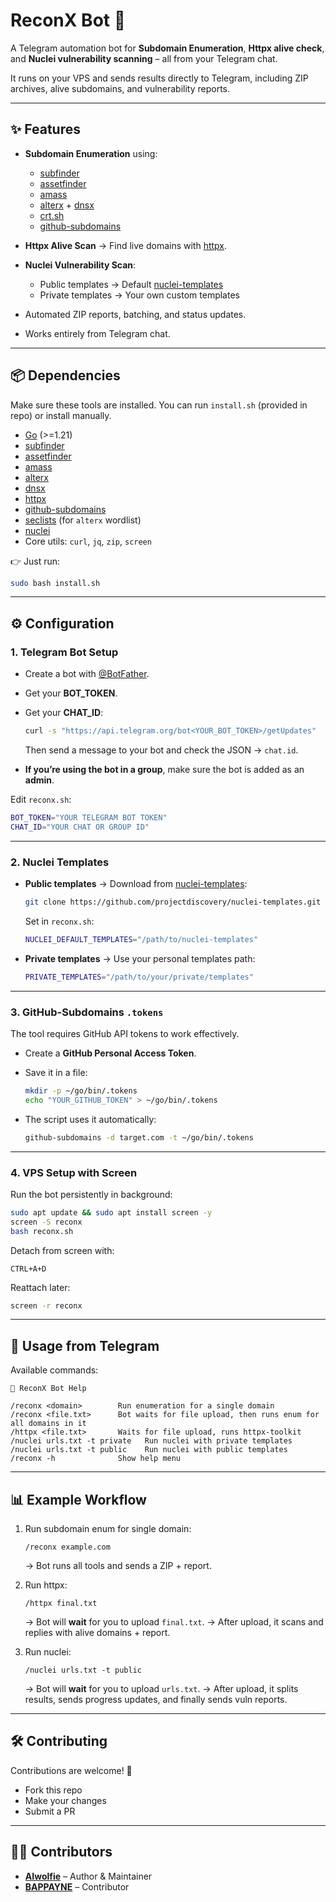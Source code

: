 # ReconX Bot 🤖

A Telegram automation bot for **Subdomain Enumeration**, **Httpx alive check**, and **Nuclei vulnerability scanning** – all from your Telegram chat.

It runs on your VPS and sends results directly to Telegram, including ZIP archives, alive subdomains, and vulnerability reports.

---

## ✨ Features

* **Subdomain Enumeration** using:

  * [subfinder](https://github.com/projectdiscovery/subfinder)
  * [assetfinder](https://github.com/tomnomnom/assetfinder)
  * [amass](https://github.com/OWASP/Amass)
  * [alterx](https://github.com/projectdiscovery/alterx) + [dnsx](https://github.com/projectdiscovery/dnsx)
  * [crt.sh](https://crt.sh/)
  * [github-subdomains](https://github.com/gwen001/github-subdomains)
* **Httpx Alive Scan** → Find live domains with [httpx](https://github.com/projectdiscovery/httpx).
* **Nuclei Vulnerability Scan**:

  * Public templates → Default [nuclei-templates](https://github.com/projectdiscovery/nuclei-templates)
  * Private templates → Your own custom templates
* Automated ZIP reports, batching, and status updates.
* Works entirely from Telegram chat.

---

## 📦 Dependencies

Make sure these tools are installed. You can run `install.sh` (provided in repo) or install manually.

* [Go](https://go.dev/doc/install) (>=1.21)
* [subfinder](https://github.com/projectdiscovery/subfinder)
* [assetfinder](https://github.com/tomnomnom/assetfinder)
* [amass](https://github.com/OWASP/Amass)
* [alterx](https://github.com/projectdiscovery/alterx)
* [dnsx](https://github.com/projectdiscovery/dnsx)
* [httpx](https://github.com/projectdiscovery/httpx)
* [github-subdomains](https://github.com/gwen001/github-subdomains)
* [seclists](https://github.com/danielmiessler/SecLists) (for `alterx` wordlist)
* [nuclei](https://github.com/projectdiscovery/nuclei)
* Core utils: `curl`, `jq`, `zip`, `screen`

👉 Just run:

```bash
sudo bash install.sh
```

---

## ⚙️ Configuration

### 1. Telegram Bot Setup

* Create a bot with [@BotFather](https://t.me/botfather).
* Get your **BOT\_TOKEN**.
* Get your **CHAT\_ID**:

  ```bash
  curl -s "https://api.telegram.org/bot<YOUR_BOT_TOKEN>/getUpdates"
  ```

  Then send a message to your bot and check the JSON → `chat.id`.
* **If you’re using the bot in a group**, make sure the bot is added as an **admin**.

Edit `reconx.sh`:

```bash
BOT_TOKEN="YOUR TELEGRAM BOT TOKEN"
CHAT_ID="YOUR CHAT OR GROUP ID"
```

---

### 2. Nuclei Templates

* **Public templates** → Download from [nuclei-templates](https://github.com/projectdiscovery/nuclei-templates):

  ```bash
  git clone https://github.com/projectdiscovery/nuclei-templates.git
  ```

  Set in `reconx.sh`:

  ```bash
  NUCLEI_DEFAULT_TEMPLATES="/path/to/nuclei-templates"
  ```

* **Private templates** → Use your personal templates path:

  ```bash
  PRIVATE_TEMPLATES="/path/to/your/private/templates"
  ```

---

### 3. GitHub-Subdomains `.tokens`

The tool requires GitHub API tokens to work effectively.

* Create a **GitHub Personal Access Token**.
* Save it in a file:

  ```bash
  mkdir -p ~/go/bin/.tokens
  echo "YOUR_GITHUB_TOKEN" > ~/go/bin/.tokens
  ```
* The script uses it automatically:

  ```bash
  github-subdomains -d target.com -t ~/go/bin/.tokens
  ```

---

### 4. VPS Setup with Screen

Run the bot persistently in background:

```bash
sudo apt update && sudo apt install screen -y
screen -S reconx
bash reconx.sh
```

Detach from screen with:

```
CTRL+A+D
```

Reattach later:

```bash
screen -r reconx
```

---

## 🚀 Usage from Telegram

Available commands:

```
📘 ReconX Bot Help

/reconx <domain>        Run enumeration for a single domain
/reconx <file.txt>      Bot waits for file upload, then runs enum for all domains in it
/httpx <file.txt>       Waits for file upload, runs httpx-toolkit
/nuclei urls.txt -t private   Run nuclei with private templates
/nuclei urls.txt -t public    Run nuclei with public templates
/reconx -h              Show help menu
```

---

## 📊 Example Workflow

1. Run subdomain enum for single domain:

   ```
   /reconx example.com
   ```

   → Bot runs all tools and sends a ZIP + report.

2. Run httpx:

   ```
   /httpx final.txt
   ```

   → Bot will **wait** for you to upload `final.txt`.
   → After upload, it scans and replies with alive domains + report.

3. Run nuclei:

   ```
   /nuclei urls.txt -t public
   ```

   → Bot will **wait** for you to upload `urls.txt`.
   → After upload, it splits results, sends progress updates, and finally sends vuln reports.

---

## 🛠️ Contributing

Contributions are welcome! 🚀

* Fork this repo
* Make your changes
* Submit a PR

---

## 👨‍💻 Contributors

* **[AIwolfie](https://github.com/AIwolfie)** – Author & Maintainer
* **[BAPPAYNE](https://github.com/BAPPAYNE)** – Contributor



